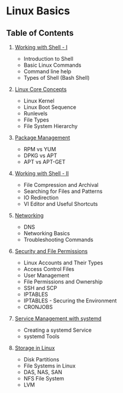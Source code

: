 # Linux Basics

## Table of Contents

1. [Working with Shell - I](./Basics/shell_basics_part1.md)
   - Introduction to Shell
   - Basic Linux Commands
   - Command line help
   - Types of Shell (Bash Shell)

2. [Linux Core Concepts](./Basics/core_concepts.md)
   - Linux Kernel
   - Linux Boot Sequence
   - Runlevels
   - File Types
   - File System Hierarchy

3. [Package Management](./Basics/package_management.md)
   - RPM vs YUM
   - DPKG vs APT
   - APT vs APT-GET

4. [Working with Shell - II](./Basics/shell_basics_part2.md)
   - File Compression and Archival
   - Searching for Files and Patterns
   - IO Redirection
   - VI Editor and Useful Shortcuts

5. [Networking](./Basics/networking.md)
   - DNS
   - Networking Basics
   - Troubleshooting Commands

6. [Security and File Permissions](./Basics/security_permissions.md)
   - Linux Accounts and Their Types
   - Access Control Files
   - User Management
   - File Permissions and Ownership
   - SSH and SCP
   - IPTABLES
   - IPTABLES - Securing the Environment
   - CRONJOBS

7. [Service Management with systemd](./Basics/systemd.md)
   - Creating a systemd Service
   - systemd Tools

8. [Storage in Linux](./Basics/storage.md)
   - Disk Partitions
   - File Systems in Linux
   - DAS, NAS, SAN
   - NFS File System
   - LVM
